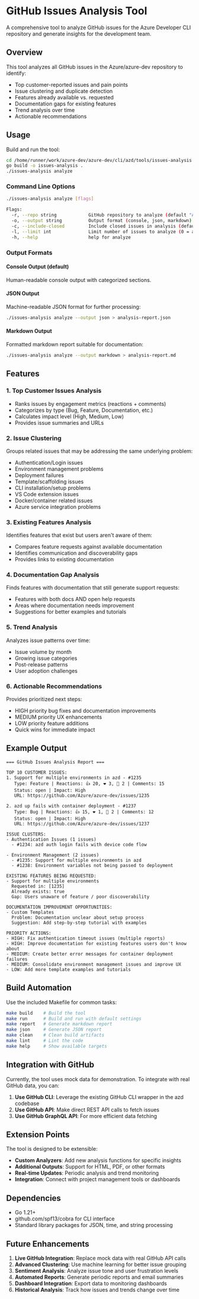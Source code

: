 # GitHub Issues Analysis Tool

A comprehensive tool to analyze GitHub issues for the Azure Developer CLI repository and generate insights for the development team.

## Overview

This tool analyzes all GitHub issues in the Azure/azure-dev repository to identify:

- Top customer-reported issues and pain points
- Issue clustering and duplicate detection  
- Features already available vs. requested
- Documentation gaps for existing features
- Trend analysis over time
- Actionable recommendations

## Usage

Build and run the tool:

```bash
cd /home/runner/work/azure-dev/azure-dev/cli/azd/tools/issues-analysis
go build -o issues-analysis .
./issues-analysis analyze
```

### Command Line Options

```bash
./issues-analysis analyze [flags]

Flags:
  -r, --repo string            GitHub repository to analyze (default "Azure/azure-dev")
  -o, --output string          Output format (console, json, markdown) (default "console")
  -c, --include-closed         Include closed issues in analysis (default true)
  -l, --limit int              Limit number of issues to analyze (0 = all) (default 0)
  -h, --help                   help for analyze
```

### Output Formats

#### Console Output (default)
Human-readable console output with categorized sections.

#### JSON Output  
Machine-readable JSON format for further processing:
```bash
./issues-analysis analyze --output json > analysis-report.json
```

#### Markdown Output
Formatted markdown report suitable for documentation:
```bash
./issues-analysis analyze --output markdown > analysis-report.md
```

## Features

### 1. Top Customer Issues Analysis
- Ranks issues by engagement metrics (reactions + comments)
- Categorizes by type (Bug, Feature, Documentation, etc.)
- Calculates impact level (High, Medium, Low)
- Provides issue summaries and URLs

### 2. Issue Clustering
Groups related issues that may be addressing the same underlying problem:
- Authentication/Login issues
- Environment management problems
- Deployment failures
- Template/scaffolding issues
- CLI installation/setup problems
- VS Code extension issues
- Docker/container related issues
- Azure service integration problems

### 3. Existing Features Analysis
Identifies features that exist but users aren't aware of them:
- Compares feature requests against available documentation
- Identifies communication and discoverability gaps
- Provides links to existing documentation

### 4. Documentation Gap Analysis
Finds features with documentation that still generate support requests:
- Features with both docs AND open help requests
- Areas where documentation needs improvement
- Suggestions for better examples and tutorials

### 5. Trend Analysis
Analyzes issue patterns over time:
- Issue volume by month
- Growing issue categories
- Post-release patterns
- User adoption challenges

### 6. Actionable Recommendations
Provides prioritized next steps:
- HIGH priority bug fixes and documentation improvements
- MEDIUM priority UX enhancements
- LOW priority feature additions
- Quick wins for immediate impact

## Example Output

```
=== GitHub Issues Analysis Report ===

TOP 10 CUSTOMER ISSUES:
1. Support for multiple environments in azd - #1235
   Type: Feature | Reactions: 👍 20, ❤️ 3, 🚀 2 | Comments: 15
   Status: open | Impact: High
   URL: https://github.com/Azure/azure-dev/issues/1235

2. azd up fails with container deployment - #1237
   Type: Bug | Reactions: 👍 15, ❤️ 1, 🚀 2 | Comments: 12
   Status: open | Impact: High
   URL: https://github.com/Azure/azure-dev/issues/1237

ISSUE CLUSTERS:
- Authentication Issues (1 issues)
  - #1234: azd auth login fails with device code flow
  
- Environment Management (2 issues)
  - #1235: Support for multiple environments in azd
  - #1238: Environment variables not being passed to deployment

EXISTING FEATURES BEING REQUESTED:
- Support for multiple environments
  Requested in: [1235]
  Already exists: true
  Gap: Users unaware of feature / poor discoverability

DOCUMENTATION IMPROVEMENT OPPORTUNITIES:
- Custom Templates
  Problem: Documentation unclear about setup process
  Suggestion: Add step-by-step tutorial with examples

PRIORITY ACTIONS:
- HIGH: Fix authentication timeout issues (multiple reports)
- HIGH: Improve documentation for existing features users don't know about
- MEDIUM: Create better error messages for container deployment failures
- MEDIUM: Consolidate environment management issues and improve UX
- LOW: Add more template examples and tutorials
```

## Build Automation

Use the included Makefile for common tasks:

```bash
make build    # Build the tool
make run      # Build and run with default settings
make report   # Generate markdown report
make json     # Generate JSON report
make clean    # Clean build artifacts
make lint     # Lint the code
make help     # Show available targets
```

## Integration with GitHub

Currently, the tool uses mock data for demonstration. To integrate with real GitHub data, you can:

1. **Use GitHub CLI**: Leverage the existing GitHub CLI wrapper in the azd codebase
2. **Use GitHub API**: Make direct REST API calls to fetch issues
3. **Use GitHub GraphQL API**: For more efficient data fetching

## Extension Points

The tool is designed to be extensible:

- **Custom Analyzers**: Add new analysis functions for specific insights
- **Additional Outputs**: Support for HTML, PDF, or other formats
- **Real-time Updates**: Periodic analysis and trend monitoring
- **Integration**: Connect with project management tools or dashboards

## Dependencies

- Go 1.21+
- github.com/spf13/cobra for CLI interface
- Standard library packages for JSON, time, and string processing

## Future Enhancements

1. **Live GitHub Integration**: Replace mock data with real GitHub API calls
2. **Advanced Clustering**: Use machine learning for better issue grouping
3. **Sentiment Analysis**: Analyze issue tone and user frustration levels
4. **Automated Reports**: Generate periodic reports and email summaries
5. **Dashboard Integration**: Export data to monitoring dashboards
6. **Historical Analysis**: Track how issues and trends change over time